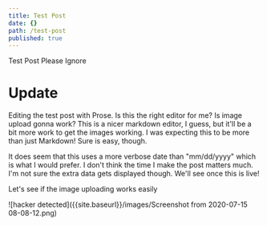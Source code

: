 ```yaml
---
title: Test Post
date: {}
path: /test-post
published: true
---
```


Test Post Please Ignore

# Update
Editing the test post with Prose. Is this the right editor for me? Is image upload gonna work? This is a nicer markdown editor, I guess, but it'll be a bit more work to get the images working. I was expecting this to be more than just Markdown! Sure is easy, though.

It does seem that this uses a more verbose date than "mm/dd/yyyy" which is what I would prefer. I don't think the time I make the post matters much. I'm not sure the extra data gets displayed though. We'll see once this is live!

Let's see if the image uploading works easily

![hacker detected]({{site.baseurl}}/images/Screenshot from 2020-07-15 08-08-12.png)
